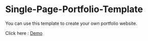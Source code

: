 # Single-Page-Portfolio-Template


 You can use this template to create your own portfolio website.
 
 Click here : [Demo](https://single-page-portfolio-template.now.sh/)

